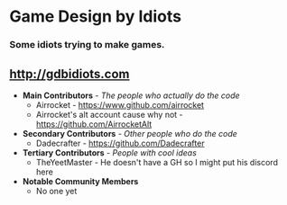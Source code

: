 # Game Design by Idiots

### Some idiots trying to make games.
## http://gdbidiots.com ##


* **Main Contributors** - *The people who actually do the code*
  * Airrocket - https://www.github.com/airrocket
  * Airrocket's alt account cause why not - https://github.com/AirrocketAlt
* **Secondary Contributors** - *Other people who do the code*
  * Dadecrafter - https://github.com/Dadecrafter
* **Tertiary Contributors** - *People with cool ideas*
  * TheYeetMaster - He doesn't have a GH so I might put his discord here
* **Notable Community Members**
  * No one yet

